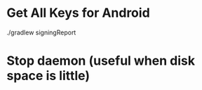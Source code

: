 # Get All Keys for Android

./gradlew signingReport

# Stop daemon (useful when disk space is little)


